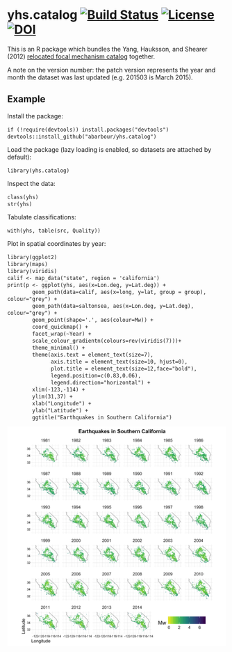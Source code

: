 # yhs.catalog [![Build Status](https://travis-ci.org/abarbour/yhs.catalog.svg?branch=master)](https://travis-ci.org/abarbour/yhs.catalog) [![License](http://img.shields.io/badge/license-GPL%203-brightgreen.svg)](http://www.gnu.org/licenses/gpl-3.0.html) [![DOI](https://zenodo.org/badge/1277/abarbour/yhs.catalog.svg)](https://zenodo.org/badge/latestdoi/1277/abarbour/yhs.catalog)


This is an R package which bundles
the Yang, Hauksson, and Shearer (2012) [relocated focal mechanism catalog][yhs]
together. 

A note on the version number: the patch version represents the year and month the dataset
was last updated (e.g. 201503 is March 2015).

## Example ##

Install the package:

    if (!require(devtools)) install.packages("devtools")
    devtools::install_github("abarbour/yhs.catalog")

Load the package (lazy loading is enabled, so datasets are
attached by default):

    library(yhs.catalog)
    
Inspect the data:

    class(yhs)
    str(yhs)
    
Tabulate classifications:

    with(yhs, table(src, Quality))

Plot in spatial coordinates by year:

    library(ggplot2)
    library(maps)
    library(viridis)
    calif <- map_data("state", region = 'california')
    print(p <- ggplot(yhs, aes(x=Lon.deg, y=Lat.deg)) + 
			geom_path(data=calif, aes(x=long, y=lat, group = group), colour="grey") +
			geom_path(data=saltonsea, aes(x=Lon.deg, y=Lat.deg), colour="grey") +
			geom_point(shape='.', aes(colour=Mw)) + 
			coord_quickmap() + 
			facet_wrap(~Year) + 
			scale_colour_gradientn(colours=rev(viridis(7)))+
			theme_minimal() +
			theme(axis.text = element_text(size=7),
				  axis.title = element_text(size=10, hjust=0),
				  plot.title = element_text(size=12,face="bold"),
				  legend.position=c(0.83,0.06),
				  legend.direction="horizontal") +
			xlim(-123,-114) +
			ylim(31,37) +
			xlab("Longitude") + 
			ylab("Latitude") +
			ggtitle("Earthquakes in Southern California")

![alt text][years]

[yhs]: http://scedc.caltech.edu/research-tools/alt-2011-yang-hauksson-shearer.html
[years]: NOBUILD/readme/years.png "Earthquakes by year"
